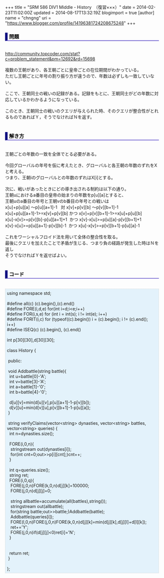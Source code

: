 +++
title = "SRM 586 DIV1 Middle - History　（復習×××）"
date = 2014-02-23T11:02:00Z
updated = 2014-08-17T13:32:19Z
blogimport = true 
[author]
	name = "chngng"
	uri = "https://www.blogger.com/profile/14196381724208675248"
+++

<div dir="ltr" style="text-align: left;" trbidi="on"><h3 style="border-bottom: 2px solid slateblue; border-left: 8px solid navy; color: black; padding: 0px 0px 1px 5px;">問題 </h3><br /><a href="http://community.topcoder.com/stat?c=problem_statement&amp;pm=12692&amp;rd=15698" target="_blank">http://community.topcoder.com/stat?c=problem_statement&amp;pm=12692&amp;rd=15698</a><br /><br />複数の王朝があり、各王朝ごとに皇帝ごとの在位期間がわかっている。<br />ただし王朝ごとに年号の割り振り方が違うので、年数は必ずしも一致していない。<br /><br />ここで、王朝同士の戦いの記録がある。記録をもとに、王朝同士がどの年数に対応しているかわかるようになっている。<br /><br />このとき、王朝同士の戦いのクエリが与えられた時、そのクエリが整合性がとれるものであればＹ，そうでなければＮを返す。<br /><br /><h3 style="border-bottom: 2px solid slateblue; border-left: 8px solid navy; color: black; padding: 0px 0px 1px 5px;">解き方 </h3><br />王朝ごとの年数の一致を全体でとる必要がある。<br /><br />今回グローバルの年号を仮に考えたとき、グローバルと各王朝の年数のずれをXと考える。<br />つまり、王朝iのグローバルとの年数のずれはX[i]とする。<br /><br />次に、戦いがあったときにどの導き出される制約は以下の通り。<br />王朝uにおけるa番目の皇帝の始まりの年数をp[u][a]とすると、<br />王朝uのa番目の年号と王朝vのb番目の年号との戦いは<br />x[u]+p[u][a] ～p[u][a+1]-1 &nbsp; 対 x[v]+p[v][b] ～p[v][b+1]-1<br />x[u]+p[u][a+1]-1&gt;=x[v]+p[v][b] かつ x[v]+p[v][b+1]-1&gt;=x[u]+p[u][b]<br />x[u]-x[v]&gt;=p[v][b]-p[u][a+1]+1 &nbsp;かつ x[v]-x[u]&gt;=p[u][a]-p[v][b+1]+1　<br />x[v]-x[u]&gt;=p[u][a+1]-p[v][b]-1 &nbsp;かつ x[u]-x[v]&gt;=p[v][b+1]-p[u][a]-1　<br /><div><br /></div><div>これをワーシャルフロイド法を用いて全体の整合性を取る。</div><div>最後にクエリを加えたことで矛盾が生じる、つまり負の経路が発生した時はＮを返し</div><div>そうでなければＹを返せばよい。</div><div><br /></div><h3 style="border-bottom: 2px solid slateblue; border-left: 8px solid navy; color: black; padding: 0px 0px 1px 5px;">コード </h3><br /><div style="background-color: #e3f2fb; border: 1px dotted #CCCCCC; padding: 5px;">using namespace std;<br /><br />#define all(c) (c).begin(),(c).end()<br />#define FORE(i,d,e) for(int i=d;i&lt;e;i++)<br />#define FOR(i,s,e) for (int i = int(s); i != int(e); i++)<br />#define FORIT(i,c) for (typeof((c).begin()) i = (c).begin(); i != (c).end(); i++)<br />#define ISEQ(c) (c).begin(), (c).end()<br /><br />int p[30][30],d[30][30];<br /><br />class History {<br /><br /><span class="Apple-tab-span" style="white-space: pre;"> </span>public:<br /><br /><span class="Apple-tab-span" style="white-space: pre;"> </span>void Addbattle(string battle){<br /><span class="Apple-tab-span" style="white-space: pre;">  </span>int u=battle[0]-'A';<br /><span class="Apple-tab-span" style="white-space: pre;">  </span>int v=battle[3]-'A';<br /><span class="Apple-tab-span" style="white-space: pre;">  </span>int a=battle[1]-'0';<br /><span class="Apple-tab-span" style="white-space: pre;">  </span>int b=battle[4]-'0';<br /><br /><span class="Apple-tab-span" style="white-space: pre;">  </span>d[u][v]=min(d[u][v],p[u][a+1]-1-p[v][b]);<br /><span class="Apple-tab-span" style="white-space: pre;">  </span>d[v][u]=min(d[v][u],p[v][b+1]-1-p[u][a]);<br /><span class="Apple-tab-span" style="white-space: pre;"> </span>}<br /><br /><span class="Apple-tab-span" style="white-space: pre;"> </span>string verifyClaims(vector&lt;string&gt; dynasties, vector&lt;string&gt; battles, vector&lt;string&gt; queries) {<br /><span class="Apple-tab-span" style="white-space: pre;">  </span>int n=dynasties.size();<br /><br /><span class="Apple-tab-span" style="white-space: pre;">  </span>FORE(i,0,n){<br /><span class="Apple-tab-span" style="white-space: pre;">   </span>stringstream out(dynasties[i]);<br /><span class="Apple-tab-span" style="white-space: pre;">   </span>for(int cnt=0;out&gt;&gt;p[i][cnt];)cnt++;<br /><span class="Apple-tab-span" style="white-space: pre;">  </span>}<br /><br /><span class="Apple-tab-span" style="white-space: pre;">  </span>int q=queries.size();<br /><span class="Apple-tab-span" style="white-space: pre;">  </span>string ret;<br /><span class="Apple-tab-span" style="white-space: pre;">  </span>FORE(i,0,q){<br /><span class="Apple-tab-span" style="white-space: pre;">   </span>FORE(j,0,n)FORE(k,0,n)d[j][k]=100000;<br /><span class="Apple-tab-span" style="white-space: pre;">   </span>FORE(j,0,n)d[j][j]=0;<br /><br /><span class="Apple-tab-span" style="white-space: pre;">   </span>string allbattle=accumulate(all(battles),string());<br /><span class="Apple-tab-span" style="white-space: pre;">   </span>stringstream out(allbattle);<br /><span class="Apple-tab-span" style="white-space: pre;">   </span>for(string battle;out&gt;&gt;battle;)Addbattle(battle);<br /><span class="Apple-tab-span" style="white-space: pre;">   </span>Addbattle(queries[i]);<br /><span class="Apple-tab-span" style="white-space: pre;">   </span>FORE(l,0,n)FORE(j,0,n)FORE(k,0,n)d[j][k]=min(d[j][k],d[j][l]+d[l][k]);<br /><span class="Apple-tab-span" style="white-space: pre;">   </span>ret+='Y';<br /><span class="Apple-tab-span" style="white-space: pre;">   </span>FORE(j,0,n)if(d[j][j]&lt;0)ret[i]='N';<br /><span class="Apple-tab-span" style="white-space: pre;">  </span>}<br /><br /><br /><span class="Apple-tab-span" style="white-space: pre;">  </span>return ret;<br /><span class="Apple-tab-span" style="white-space: pre;"> </span>}<br /><br />};</div></div>
